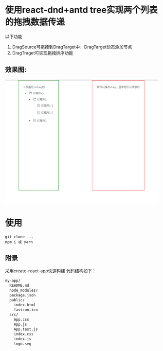 # 使用react-dnd+antd tree实现两个列表的拖拽数据传递
以下功能
1. DragSource可拖拽到DragTarget中，DragTarget动态添加节点
2. DragTraget可实现拖拽排序功能

## 效果图:

![](img/dragDemo.gif)

# 使用
```
git clone ...
npm i 或 yarn
```
## 附录
采用create-react-app快速构建
代码结构如下：
```
my-app/
  README.md
  node_modules/
  package.json
  public/
    index.html
    favicon.ico
  src/
    App.css
    App.js
    App.test.js
    index.css
    index.js
    logo.svg
```

